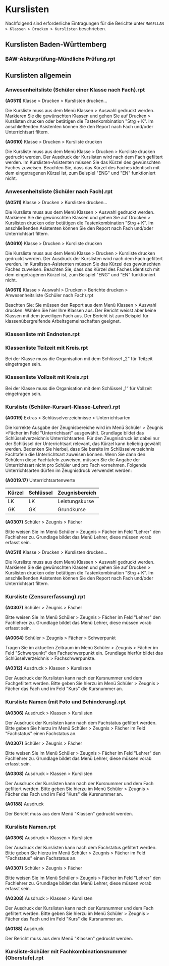 # Kurslisten

Nachfolgend sind erforderliche Eintragungen für die Berichte unter `MAGELLAN > Klassen > Drucken > Kurslisten` beschrieben.

## Kurslisten Baden-Württemberg

### BAW-Abiturprüfung-Mündliche Prüfung.rpt

## Kurslisten allgemein

### Anwesenheitsliste (Schüler einer Klasse nach Fach).rpt

**(A0511)** Klasse > Drucken > Kurslisten drucken...

Die Kursliste muss aus dem Menü Klassen > Auswahl gedruckt werden. Markieren Sie die gewünschten Klassen und gehen Sie auf Drucken > Kurslisten drucken oder betätigen die Tastenkombination "Strg + K". Im anschließenden Asistenten können Sie den Report nach Fach und/oder Unterrichtsart filtern.

**(A0610)** Klasse > Drucken > Kursliste drucken
 
Die Kursliste muss aus dem Menü Klasse > Drucken > Kursliste drucken gedruckt werden. Der Ausdruck der Kurslisten wird nach dem Fach gefiltert werden. Im Kurslisten-Asistenten müssen Sie das Kürzel des gewünschten Faches zuweisen. Beachten Sie, dass das Kürzel des Faches identisch mit dem eingetragenen Kürzel ist, zum Beispiel "ENG" und "EN" funktioniert nicht.

### Anwesenheitsliste (Schüler nach Fach).rpt

**(A0511)** Klasse > Drucken > Kurslisten drucken...

Die Kursliste muss aus dem Menü Klassen > Auswahl gedruckt werden. Markieren Sie die gewünschten Klassen und gehen Sie auf Drucken > Kurslisten drucken oder betätigen die Tastenkombination "Strg + K". Im anschließenden Asistenten können Sie den Report nach Fach und/oder Unterrichtsart filtern.

**(A0610)** Klasse > Drucken > Kursliste drucken
 
Die Kursliste muss aus dem Menü Klasse > Drucken > Kursliste drucken gedruckt werden. Der Ausdruck der Kurslisten wird nach dem Fach gefiltert werden. Im Kurslisten-Asistenten müssen Sie das Kürzel des gewünschten Faches zuweisen. Beachten Sie, dass das Kürzel des Faches identisch mit dem eingetragenen Kürzel ist, zum Beispiel "ENG" und "EN" funktioniert nicht.

**(A0611)** Klasse > Auswahl > Drucken > Berichte drucken > Anwesenheitsliste (Schüler nach Fach).rpt

Beachten Sie: Sie müssen den Report aus dem Menü Klassen > Auswahl drucken. Wählen Sie hier Ihre Klassen aus. Der Bericht weisst aber keine Klassen mit dem jeweiligen Fach aus. Der Bericht ist zum Beispiel für klassenübergreifende Arbeitsgemeinschaften geeignet.

### Klassenliste mit Endnoten.rpt

### Klassenliste Teilzeit mit Kreis.rpt

Bei der Klasse muss die Organisation mit dem Schlüssel „2“ für Teilzeit eingetragen sein.

### Klassenliste Vollzeit mit Kreis.rpt

Bei der Klasse muss die Organisation mit dem Schlüssel „1“ für Vollzeit eingetragen sein.

### Kursliste (Schüler-Kursart-Klasse-Lehrer).rpt

**(A0019)** Extras > Schlüsselverzeichnisse > Unterrichtsarten

Die korrekte Ausgabe der Zeugnisbereiche wird im Menü Schüler > Zeugnis >Fächer im Feld "Unterrichtsart" ausgewählt. Grundlage bildet das Schlüsselverzeichnis Unterrichtsarten. Für den Zeugnisdruck ist dabei nur der Schlüssel der Unterrichtsart relevant, das Kürzel kann beliebig gewählt werden. Bedenken Sie hierbei, dass Sie bereits im Schlüsselverzeichnis Fachtafeln die Unterrichtsart zuweisen können. Wenn Sie dann
den Schülern diese Fachtafeln zuweisen, müssen Sie die Angabe der Unterrichtsart nicht pro Schüler und pro Fach vornehmen.
Folgende Unterrichtsarten dürfen im Zeugnisdruck verwendet werden:

**(A0019.17)** Unterrichtsartenwerte

Kürzel | Schlüssel | Zeugnisbereich
--|--|--
LK | LK | Leistungskurse
GK | GK | Grundkurse

**(A0307)** Schüler > Zeugnis > Fächer

Bitte weisen Sie im Menü Schüler > Zeugnis > Fächer im Feld "Lehrer" den Fachlehrer zu. Grundlage bildet das Menü Lehrer, diese müssen vorab erfasst sein.

**(A0511)** Klasse > Drucken > Kurslisten drucken...

Die Kursliste muss aus dem Menü Klassen > Auswahl gedruckt werden. Markieren Sie die gewünschten Klassen und gehen Sie auf Drucken > Kurslisten drucken oder betätigen die Tastenkombination "Strg + K". Im anschließenden Asistenten können Sie den Report nach Fach und/oder Unterrichtsart filtern.

### Kursliste (Zensurerfassung).rpt

**(A0307)** Schüler > Zeugnis > Fächer

Bitte weisen Sie im Menü Schüler > Zeugnis > Fächer im Feld "Lehrer" den Fachlehrer zu. Grundlage bildet das Menü Lehrer, diese müssen vorab erfasst sein.

**(A0064)** Schüler > Zeugnis > Fächer > Schwerpunkt

Tragen Sie im aktuellen Zeitraum im Menü Schüler > Zeugnis > Fächer im Feld "Schwerpunkt" den Fachschwerpunkt ein. Grundlage hierfür bildet das Schlüsselverzeichnis > Fachschwerpunkte.

**(A0312)** Ausdruck > Klassen > Kurslisten

Der Ausdruck der Kurslisten kann nach der Kursnummer und dem Fachgefiltert werden. Bitte geben Sie hierzu im Menü Schüler > Zeugnis > Fächer das Fach und im Feld "Kurs" die Kursnummer an.

### Kursliste Namen (mit Foto und Behinderung).rpt

**(A0306)** Ausdruck > Klassen > Kurslisten

Der Ausdruck der Kurslisten kann nach dem Fachstatus gefiltert werden. Bitte geben Sie hierzu im Menü Schüler > Zeugnis > Fächer im Feld "Fachstatus" einen Fachstatus an.

**(A0307)** Schüler > Zeugnis > Fächer

Bitte weisen Sie im Menü Schüler > Zeugnis > Fächer im Feld "Lehrer" den Fachlehrer zu. Grundlage bildet das Menü Lehrer, diese müssen vorab erfasst sein.

**(A0308)** Ausdruck > Klassen > Kurslisten

Der Ausdruck der Kurslisten kann nach der Kursnummer und dem Fach gefiltert werden. Bitte geben Sie hierzu im Menü Schüler > Zeugnis > Fächer das Fach und im Feld "Kurs" die Kursnummer an.

**(A0188)** Ausdruck

Der Bericht muss aus dem Menü "Klassen" gedruckt werden.

### Kursliste Namen.rpt

**(A0306)** Ausdruck > Klassen > Kurslisten

Der Ausdruck der Kurslisten kann nach dem Fachstatus gefiltert werden. Bitte geben Sie hierzu im Menü Schüler > Zeugnis > Fächer im Feld "Fachstatus" einen Fachstatus an.

**(A0307)** Schüler > Zeugnis > Fächer

Bitte weisen Sie im Menü Schüler > Zeugnis > Fächer im Feld "Lehrer" den Fachlehrer zu. Grundlage bildet das Menü Lehrer, diese müssen vorab erfasst sein.

**(A0308)** Ausdruck > Klassen > Kurslisten

Der Ausdruck der Kurslisten kann nach der Kursnummer und dem Fach gefiltert werden. Bitte geben Sie hierzu im Menü Schüler > Zeugnis > Fächer das Fach und im Feld "Kurs" die Kursnummer an.

**(A0188)** Ausdruck

Der Bericht muss aus dem Menü "Klassen" gedruckt werden.

### Kursliste-Schüler mit Fachkombinationsnummer (Oberstufe).rpt

